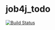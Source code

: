 # job4j_todo
[![Build Status](https://app.travis-ci.com/hasover/job4j_todo.svg?branch=master)](https://app.travis-ci.com/hasover/job4j_todo)